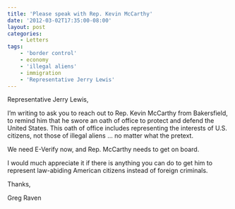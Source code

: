 ```yaml
---
title: 'Please speak with Rep. Kevin McCarthy'
date: '2012-03-02T17:35:00-08:00'
layout: post
categories:
    - Letters
tags:
    - 'border control'
    - economy
    - 'illegal aliens'
    - immigration
    - 'Representative Jerry Lewis'
---
```


Representative Jerry Lewis,

I’m writing to ask you to reach out to Rep. Kevin McCarthy from Bakersfield, to remind him that he swore an oath of office to protect and defend the United States. This oath of office includes representing the interests of U.S. citizens, not those of illegal aliens ... no matter what the pretext.  
  
We need E-Verify now, and Rep. McCarthy needs to get on board.

I would much appreciate it if there is anything you can do to get him to represent law-abiding American citizens instead of foreign criminals.

Thanks,

Greg Raven